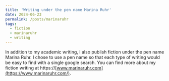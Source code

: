 ```yaml
---
title: 'Writing under the pen name Marina Ruhr'
date: 2024-06-23
permalink: /posts/marinaruhr
tags:
  - fiction
  - marinaruhr
  - writing
---
```

In addition to my academic writing, I also publish fiction under the pen name Marina Ruhr. I chose to use a pen name so that each type of writing would be easy to find with a single google search. You can find more about my fiction writing at https://[www.marinaruhr.com](https://www.marinaruhr.com/).
